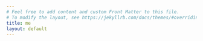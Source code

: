 ```yaml
---
# Feel free to add content and custom Front Matter to this file.
# To modify the layout, see https://jekyllrb.com/docs/themes/#overriding-theme-defaults
title: me
layout: default
---
```


